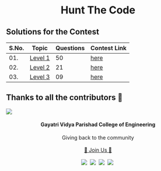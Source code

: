 
</p>
<h1 align="center">Hunt The Code</h1>

<!-- <p align="center"><img width="20%" src = "https://github.com/gdsc-gvp/.github/blob/main/profile/assets/gdsc-logo-animation.gif"></p>
<p align="center"><img width ="45%" src="https://github.com/gdsc-gvp/.github/blob/main/profile/assets/gdsc.png"></p>  -->

## Solutions for the Contest

| S.No. | Topic | Questions | Contest Link
|---|--------------|-----|--------|
|01. | [Level 1](/contest-1) | 50 | [here](https://www.hackerrank.com/contests/htc-2) |
|02. | [Level 2](/contest-2) | 21 | [here](https://www.hackerrank.com/contests/htc-2-2) |
|03. | [Level 3](/contest-3) | 09 | [here](https://www.hackerrank.com/contests/htc-3) |


## Thanks to all the contributors 💖
<a href="https://github.com/gdsc-gvp/HTC/graphs/contributors">
  <img src="https://contrib.rocks/image?repo=gdsc-gvp/HTC" />
</a>


<h4 align="center">Gayatri Vidya Parishad College of Engineering</h4>


<p align="center">
  Giving back to the community
  <br><br>
  <a href="https://gdsc.community.dev/gayatri-vidya-parishad-college-of-engineering-visakhapatnam/">🚀 Join Us 🚀</a>
  <br> <br>
  <a href="https://discord.com/invite/NkkTXYShTy"><img src="https://img.icons8.com/office/30/000000/discord-logo.png"/></a>&nbsp;
  <a href="https://twitter.com/gdsc_gvp"><img src="https://img.icons8.com/office/30/000000/twitter.png"/></a>&nbsp;
  <a href="https://www.linkedin.com/company/gdsc-gvp"><img src="https://img.icons8.com/office/30/000000/linkedin.png"/></a>&nbsp;
   <a href="https://www.instagram.com/gdsc_gvp/"><img src="https://img.icons8.com/office/30/000000/instagram-new.png"/></a>&nbsp;
</p>
